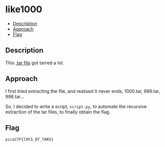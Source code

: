 # like1000

- [Description](#description)
- [Approach](#approach)
- [Flag](#flag)

## Description

This [.tar file](https://jupiter.challenges.picoctf.org/static/52084b5ad360b25f9af83933114324e0/1000.tar) got tarred a lot.


## Approach

I first tried extracting the file, and realised it never ends, 1000.tar, 999.tar, 998.tar...

So, I decided to write a script, `script.py`, to automate the recursive extraction of the tar files, to finally obtain the flag.

## Flag

`picoCTF{l0t5_0f_TAR5}`